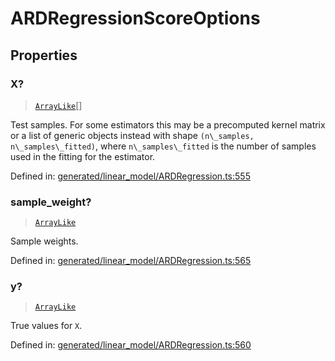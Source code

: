 # ARDRegressionScoreOptions

## Properties

### X?

> [`ArrayLike`](../types/ArrayLike.md)[]

Test samples. For some estimators this may be a precomputed kernel matrix or a list of generic objects instead with shape `(n\_samples, n\_samples\_fitted)`, where `n\_samples\_fitted` is the number of samples used in the fitting for the estimator.

Defined in:  [generated/linear\_model/ARDRegression.ts:555](https://github.com/transitive-bullshit/scikit-learn-ts/blob/b59c1ff/packages/sklearn/src/generated/linear_model/ARDRegression.ts#L555)

### sample\_weight?

> [`ArrayLike`](../types/ArrayLike.md)

Sample weights.

Defined in:  [generated/linear\_model/ARDRegression.ts:565](https://github.com/transitive-bullshit/scikit-learn-ts/blob/b59c1ff/packages/sklearn/src/generated/linear_model/ARDRegression.ts#L565)

### y?

> [`ArrayLike`](../types/ArrayLike.md)

True values for `X`.

Defined in:  [generated/linear\_model/ARDRegression.ts:560](https://github.com/transitive-bullshit/scikit-learn-ts/blob/b59c1ff/packages/sklearn/src/generated/linear_model/ARDRegression.ts#L560)
